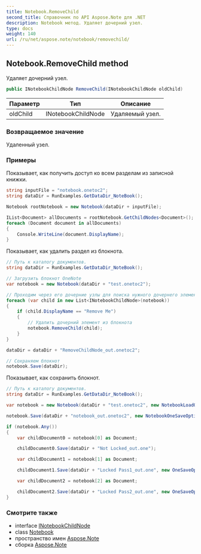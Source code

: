 ```yaml
---
title: Notebook.RemoveChild
second_title: Справочник по API Aspose.Note для .NET
description: Notebook метод. Удаляет дочерний узел.
type: docs
weight: 140
url: /ru/net/aspose.note/notebook/removechild/
---
```

## Notebook.RemoveChild method

Удаляет дочерний узел.

```csharp
public INotebookChildNode RemoveChild(INotebookChildNode oldChild)
```

| Параметр | Тип | Описание |
| --- | --- | --- |
| oldChild | INotebookChildNode | Удаляемый узел. |

### Возвращаемое значение

Удаленный узел.

### Примеры

Показывает, как получить доступ ко всем разделам из записной книжки.

```csharp
string inputFile = "notebook.onetoc2";
string dataDir = RunExamples.GetDataDir_NoteBook();

Notebook rootNotebook = new Notebook(dataDir + inputFile);

IList<Document> allDocuments = rootNotebook.GetChildNodes<Document>();
foreach (Document document in allDocuments) 
{
    Console.WriteLine(document.DisplayName);
}
```

Показывает, как удалить раздел из блокнота.

```csharp
// Путь к каталогу документов.
string dataDir = RunExamples.GetDataDir_NoteBook();

// Загрузить блокнот OneNote
var notebook = new Notebook(dataDir + "test.onetoc2");

// Проходим через его дочерние узлы для поиска нужного дочернего элемента
foreach (var child in new List<INotebookChildNode>(notebook))
{
    if (child.DisplayName == "Remove Me")
    {
        // Удалить дочерний элемент из блокнота
        notebook.RemoveChild(child);
    }
}

dataDir = dataDir + "RemoveChildNode_out.onetoc2";

// Сохраняем блокнот
notebook.Save(dataDir);
```

Показывает, как сохранить блокнот.

```csharp
// Путь к каталогу документов.
string dataDir = RunExamples.GetDataDir_NoteBook();

var notebook = new Notebook(dataDir + "test.onetoc2", new NotebookLoadOptions() { DeferredLoading = false });

notebook.Save(dataDir + "notebook_out.onetoc2", new NotebookOneSaveOptions() { DeferredSaving = true});

if (notebook.Any())
{
    var childDocument0 = notebook[0] as Document;

    childDocument0.Save(dataDir + "Not Locked_out.one");

    var childDocument1 = notebook[1] as Document;

    childDocument1.Save(dataDir + "Locked Pass1_out.one", new OneSaveOptions() { DocumentPassword = "pass" });

    var childDocument2 = notebook[2] as Document;

    childDocument2.Save(dataDir + "Locked Pass2_out.one", new OneSaveOptions() { DocumentPassword = "pass2" });
}
```

### Смотрите также

* interface [INotebookChildNode](../../inotebookchildnode/)
* class [Notebook](../)
* пространство имен [Aspose.Note](../../notebook/)
* сборка [Aspose.Note](../../../)


